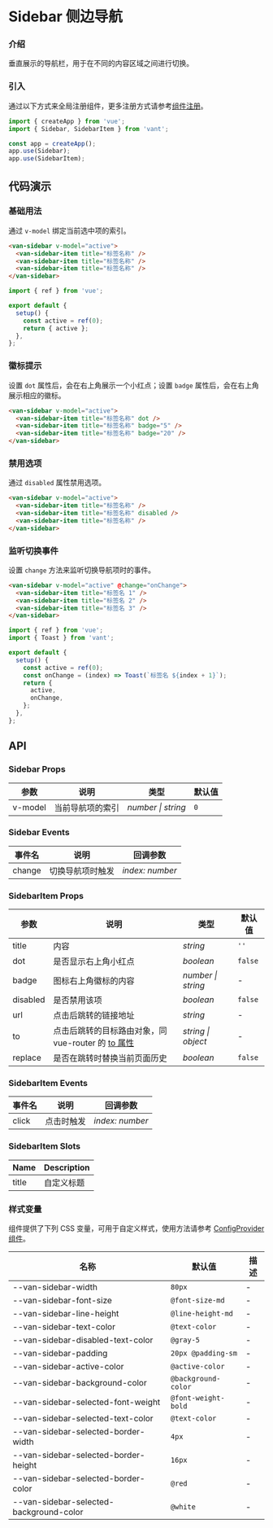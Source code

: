 # Sidebar 侧边导航

### 介绍

垂直展示的导航栏，用于在不同的内容区域之间进行切换。

### 引入

通过以下方式来全局注册组件，更多注册方式请参考[组件注册](#/zh-CN/advanced-usage#zu-jian-zhu-ce)。

```js
import { createApp } from 'vue';
import { Sidebar, SidebarItem } from 'vant';

const app = createApp();
app.use(Sidebar);
app.use(SidebarItem);
```

## 代码演示

### 基础用法

通过 `v-model` 绑定当前选中项的索引。

```html
<van-sidebar v-model="active">
  <van-sidebar-item title="标签名称" />
  <van-sidebar-item title="标签名称" />
  <van-sidebar-item title="标签名称" />
</van-sidebar>
```

```js
import { ref } from 'vue';

export default {
  setup() {
    const active = ref(0);
    return { active };
  },
};
```

### 徽标提示

设置 `dot` 属性后，会在右上角展示一个小红点；设置 `badge` 属性后，会在右上角展示相应的徽标。

```html
<van-sidebar v-model="active">
  <van-sidebar-item title="标签名称" dot />
  <van-sidebar-item title="标签名称" badge="5" />
  <van-sidebar-item title="标签名称" badge="20" />
</van-sidebar>
```

### 禁用选项

通过 `disabled` 属性禁用选项。

```html
<van-sidebar v-model="active">
  <van-sidebar-item title="标签名称" />
  <van-sidebar-item title="标签名称" disabled />
  <van-sidebar-item title="标签名称" />
</van-sidebar>
```

### 监听切换事件

设置 `change` 方法来监听切换导航项时的事件。

```html
<van-sidebar v-model="active" @change="onChange">
  <van-sidebar-item title="标签名 1" />
  <van-sidebar-item title="标签名 2" />
  <van-sidebar-item title="标签名 3" />
</van-sidebar>
```

```js
import { ref } from 'vue';
import { Toast } from 'vant';

export default {
  setup() {
    const active = ref(0);
    const onChange = (index) => Toast(`标签名 ${index + 1}`);
    return {
      active,
      onChange,
    };
  },
};
```

## API

### Sidebar Props

| 参数    | 说明             | 类型               | 默认值 |
| ------- | ---------------- | ------------------ | ------ |
| v-model | 当前导航项的索引 | _number \| string_ | `0`    |

### Sidebar Events

| 事件名 | 说明             | 回调参数        |
| ------ | ---------------- | --------------- |
| change | 切换导航项时触发 | _index: number_ |

### SidebarItem Props

| 参数 | 说明 | 类型 | 默认值 |
| --- | --- | --- | --- |
| title | 内容 | _string_ | `''` |
| dot | 是否显示右上角小红点 | _boolean_ | `false` |
| badge | 图标右上角徽标的内容 | _number \| string_ | - |
| disabled | 是否禁用该项 | _boolean_ | `false` |
| url | 点击后跳转的链接地址 | _string_ | - |
| to | 点击后跳转的目标路由对象，同 vue-router 的 [to 属性](https://router.vuejs.org/zh/api/#to) | _string \| object_ | - |
| replace | 是否在跳转时替换当前页面历史 | _boolean_ | `false` |

### SidebarItem Events

| 事件名 | 说明       | 回调参数        |
| ------ | ---------- | --------------- |
| click  | 点击时触发 | _index: number_ |

### SidebarItem Slots

| Name  | Description |
| ----- | ----------- |
| title | 自定义标题  |

### 样式变量

组件提供了下列 CSS 变量，可用于自定义样式，使用方法请参考 [ConfigProvider 组件](#/zh-CN/config-provider)。

| 名称                                    | 默认值              | 描述 |
| --------------------------------------- | ------------------- | ---- |
| --van-sidebar-width                     | `80px`              | -    |
| --van-sidebar-font-size                 | `@font-size-md`     | -    |
| --van-sidebar-line-height               | `@line-height-md`   | -    |
| --van-sidebar-text-color                | `@text-color`       | -    |
| --van-sidebar-disabled-text-color       | `@gray-5`           | -    |
| --van-sidebar-padding                   | `20px @padding-sm`  | -    |
| --van-sidebar-active-color              | `@active-color`     | -    |
| --van-sidebar-background-color          | `@background-color` | -    |
| --van-sidebar-selected-font-weight      | `@font-weight-bold` | -    |
| --van-sidebar-selected-text-color       | `@text-color`       | -    |
| --van-sidebar-selected-border-width     | `4px`               | -    |
| --van-sidebar-selected-border-height    | `16px`              | -    |
| --van-sidebar-selected-border-color     | `@red`              | -    |
| --van-sidebar-selected-background-color | `@white`            | -    |
